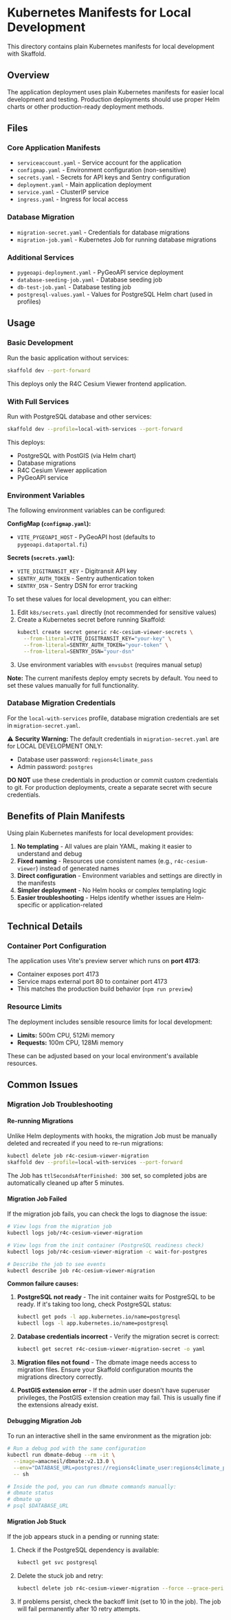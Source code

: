 # Kubernetes Manifests for Local Development

This directory contains plain Kubernetes manifests for local development with Skaffold.

## Overview

The application deployment uses plain Kubernetes manifests for easier local development and testing. Production deployments should use proper Helm charts or other production-ready deployment methods.

## Files

### Core Application Manifests
- `serviceaccount.yaml` - Service account for the application
- `configmap.yaml` - Environment configuration (non-sensitive)
- `secrets.yaml` - Secrets for API keys and Sentry configuration
- `deployment.yaml` - Main application deployment
- `service.yaml` - ClusterIP service
- `ingress.yaml` - Ingress for local access

### Database Migration
- `migration-secret.yaml` - Credentials for database migrations
- `migration-job.yaml` - Kubernetes Job for running database migrations

### Additional Services
- `pygeoapi-deployment.yaml` - PyGeoAPI service deployment
- `database-seeding-job.yaml` - Database seeding job
- `db-test-job.yaml` - Database testing job
- `postgresql-values.yaml` - Values for PostgreSQL Helm chart (used in profiles)

## Usage

### Basic Development

Run the basic application without services:

```bash
skaffold dev --port-forward
```

This deploys only the R4C Cesium Viewer frontend application.

### With Full Services

Run with PostgreSQL database and other services:

```bash
skaffold dev --profile=local-with-services --port-forward
```

This deploys:
- PostgreSQL with PostGIS (via Helm chart)
- Database migrations
- R4C Cesium Viewer application
- PyGeoAPI service

### Environment Variables

The following environment variables can be configured:

**ConfigMap (`configmap.yaml`):**
- `VITE_PYGEOAPI_HOST` - PyGeoAPI host (defaults to `pygeoapi.dataportal.fi`)

**Secrets (`secrets.yaml`):**
- `VITE_DIGITRANSIT_KEY` - Digitransit API key
- `SENTRY_AUTH_TOKEN` - Sentry authentication token
- `SENTRY_DSN` - Sentry DSN for error tracking

To set these values for local development, you can either:

1. Edit `k8s/secrets.yaml` directly (not recommended for sensitive values)
2. Create a Kubernetes secret before running Skaffold:
   ```bash
   kubectl create secret generic r4c-cesium-viewer-secrets \
     --from-literal=VITE_DIGITRANSIT_KEY="your-key" \
     --from-literal=SENTRY_AUTH_TOKEN="your-token" \
     --from-literal=SENTRY_DSN="your-dsn"
   ```
3. Use environment variables with `envsubst` (requires manual setup)

**Note:** The current manifests deploy empty secrets by default. You need to set these values manually for full functionality.

### Database Migration Credentials

For the `local-with-services` profile, database migration credentials are set in `migration-secret.yaml`.

⚠️ **Security Warning:** The default credentials in `migration-secret.yaml` are for LOCAL DEVELOPMENT ONLY:
- Database user password: `regions4climate_pass`
- Admin password: `postgres`

**DO NOT** use these credentials in production or commit custom credentials to git. For production deployments, create a separate secret with secure credentials.

## Benefits of Plain Manifests

Using plain Kubernetes manifests for local development provides:

1. **No templating** - All values are plain YAML, making it easier to understand and debug
2. **Fixed naming** - Resources use consistent names (e.g., `r4c-cesium-viewer`) instead of generated names
3. **Direct configuration** - Environment variables and settings are directly in the manifests
4. **Simpler deployment** - No Helm hooks or complex templating logic
5. **Easier troubleshooting** - Helps identify whether issues are Helm-specific or application-related

## Technical Details

### Container Port Configuration
The application uses Vite's preview server which runs on **port 4173**:
- Container exposes port 4173
- Service maps external port 80 to container port 4173
- This matches the production build behavior (`npm run preview`)

### Resource Limits
The deployment includes sensible resource limits for local development:
- **Limits:** 500m CPU, 512Mi memory
- **Requests:** 100m CPU, 128Mi memory

These can be adjusted based on your local environment's available resources.

## Common Issues

### Migration Job Troubleshooting

#### Re-running Migrations
Unlike Helm deployments with hooks, the migration Job must be manually deleted and recreated if you need to re-run migrations:
```bash
kubectl delete job r4c-cesium-viewer-migration
skaffold dev --profile=local-with-services --port-forward
```

The Job has `ttlSecondsAfterFinished: 300` set, so completed jobs are automatically cleaned up after 5 minutes.

#### Migration Job Failed
If the migration job fails, you can check the logs to diagnose the issue:

```bash
# View logs from the migration job
kubectl logs job/r4c-cesium-viewer-migration

# View logs from the init container (PostgreSQL readiness check)
kubectl logs job/r4c-cesium-viewer-migration -c wait-for-postgres

# Describe the job to see events
kubectl describe job r4c-cesium-viewer-migration
```

**Common failure causes:**
1. **PostgreSQL not ready** - The init container waits for PostgreSQL to be ready. If it's taking too long, check PostgreSQL status:
   ```bash
   kubectl get pods -l app.kubernetes.io/name=postgresql
   kubectl logs -l app.kubernetes.io/name=postgresql
   ```

2. **Database credentials incorrect** - Verify the migration secret is correct:
   ```bash
   kubectl get secret r4c-cesium-viewer-migration-secret -o yaml
   ```

3. **Migration files not found** - The dbmate image needs access to migration files. Ensure your Skaffold configuration mounts the migrations directory correctly.

4. **PostGIS extension error** - If the admin user doesn't have superuser privileges, the PostGIS extension creation may fail. This is usually fine if the extensions already exist.

#### Debugging Migration Job
To run an interactive shell in the same environment as the migration job:

```bash
# Run a debug pod with the same configuration
kubectl run dbmate-debug --rm -it \
  --image=amacneil/dbmate:v2.13.0 \
  --env="DATABASE_URL=postgres://regions4climate_user:regions4climate_pass@postgresql:5432/regions4climate?sslmode=disable" \
  -- sh

# Inside the pod, you can run dbmate commands manually:
# dbmate status
# dbmate up
# psql $DATABASE_URL
```

#### Migration Job Stuck
If the job appears stuck in a pending or running state:

1. Check if the PostgreSQL dependency is available:
   ```bash
   kubectl get svc postgresql
   ```

2. Delete the stuck job and retry:
   ```bash
   kubectl delete job r4c-cesium-viewer-migration --force --grace-period=0
   ```

3. If problems persist, check the backoff limit (set to 10 in the job). The job will fail permanently after 10 retry attempts.
